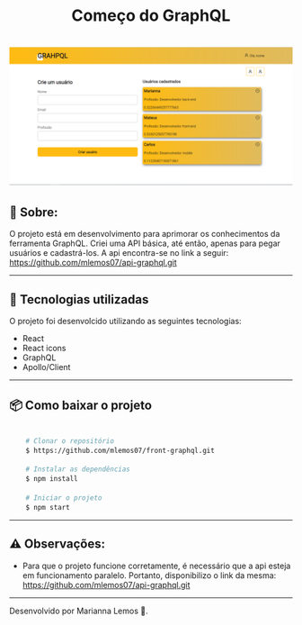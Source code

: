 <h1 align="center">
Começo do GraphQL
</h1>

<h1>
<img src="./public/graphql.png">
</h1>

## 📝 Sobre:

O projeto está em desenvolvimento para aprimorar os conhecimentos da ferramenta GraphQL. 
Criei uma API básica, até então, apenas para pegar usuários e cadastrá-los. 
A api encontra-se no link a seguir: https://github.com/mlemos07/api-graphql.git

---

## 🚀 Tecnologias utilizadas

O projeto foi desenvolcido utilizando as seguintes tecnologias:

- React
- React icons
- GraphQL
- Apollo/Client

---

## 📦 Como baixar o projeto

```bash

    # Clonar o repositório
    $ https://github.com/mlemos07/front-graphql.git

    # Instalar as dependências
    $ npm install

    # Iniciar o projeto
    $ npm start

```

---

## ⚠ Observações:

- Para que o projeto funcione corretamente, é necessário que a api esteja em funcionamento paralelo. Portanto, disponibilizo o link da mesma: https://github.com/mlemos07/api-graphql.git

---

Desenvolvido por Marianna Lemos 💜.